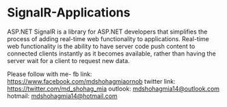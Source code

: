 # SignalR-Applications
ASP.NET SignalR is a library for ASP.NET developers that simplifies the process of adding real-time web functionality to applications. Real-time web functionality is the ability to have server code push content to connected clients instantly as it becomes available, rather than having the server wait for a client to request new data.


Please follow with me- fb link: https://www.facebook.com/mdshohagmiaornob twitter link: https://twitter.com/md_shohag_mia outlook: mdshohagmia14@outlook.com hotmail: mdshohagmia14@hotmail.com
